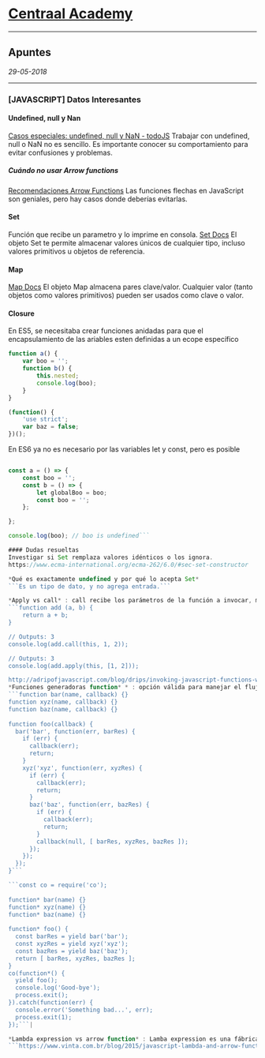 # **[Centraal Academy](https://centraal.academy)**
-----------------------------------------------------
## Apuntes
_29-05-2018_

------------------------------------------------------
### [JAVASCRIPT] Datos Interesantes

#### Undefined, null y Nan 

[Casos especiales: undefined, null y NaN - todoJS](https://www.todojs.com/casos-especiales-undefined-null-y-nan/)
Trabajar con undefined, null o NaN no es sencillo. Es importante conocer su comportamiento para evitar confusiones y problemas.

##### Cuándo no usar Arrow functions
[Recomendaciones Arrow Functions](https://dmitripavlutin.com/when-not-to-use-arrow-functions-in-javascript/)
Las funciones flechas en JavaScript son geniales, pero hay casos donde deberías evitarlas. 

#### Set
Función que recibe un parametro y lo imprime en consola.
[Set Docs](https://developer.mozilla.org/es/docs/Web/JavaScript/Referencia/Objetos_globales/Set)
El objeto Set te permite almacenar valores únicos de cualquier tipo, incluso valores primitivos u objetos de referencia.

#### Map
[Map Docs](https://developer.mozilla.org/es/docs/Web/JavaScript/Referencia/Objetos_globales/Map)
El objeto Map almacena pares clave/valor. Cualquier valor (tanto objetos como valores primitivos) pueden ser usados como clave o valor.

#### Closure
En ES5, se necesitaba crear funciones anidadas para que el encapsulamiento de las ariables esten definidas a un ecope específico
```javascript
function a() {
    var boo = '';
    function b() {
        this.nested;
        console.log(boo);
    }
}

(function() {
    'use strict';
    var baz = false;
})();
```

En ES6 ya no es necesario por las variables let y const, pero es posible 
```javascript

const a = () => {
    const boo = '';
    const b = () => {
        let globalBoo = boo;
        const boo = '';
    };

};

console.log(boo); // boo is undefined```

#### Dudas resueltas
Investigar si Set remplaza valores idénticos o los ignora.
https://www.ecma-international.org/ecma-262/6.0/#sec-set-constructor

*Qué es exactamente undefined y por qué lo acepta Set*
```Es un tipo de dato, y no agrega entrada.```

*Apply vs call* : call recibe los parámetros de la función a invocar, mientras que apply los recibe como array
```function add (a, b) {
    return a + b;
}

// Outputs: 3
console.log(add.call(this, 1, 2));

// Outputs: 3
console.log(add.apply(this, [1, 2]));

http://adripofjavascript.com/blog/drips/invoking-javascript-functions-with-call-and-apply.html```
*Funciones generadoras function* * : opción válida para manejar el flujo asíncrono de operaciones
```function bar(name, callback) {}
function xyz(name, callback) {}
function baz(name, callback) {}
 
function foo(callback) {
  bar('bar', function(err, barRes) {
    if (err) {
      callback(err);
      return;
    }
    xyz('xyz', function(err, xyzRes) {
      if (err) {
        callback(err);
        return;
      }
      baz('baz', function(err, bazRes) {
        if (err) {
          callback(err);
          return;
        }
        callback(null, [ barRes, xyzRes, bazRes ]);
      });
    });
  });
}```

```const co = require('co');
 
function* bar(name) {}
function* xyz(name) {}
function* baz(name) {}
 
function* foo() {
  const barRes = yield bar('bar');
  const xyzRes = yield xyz('xyz');
  const bazRes = yield baz('baz');
  return [ barRes, xyzRes, bazRes ];
}
co(function*() {
  yield foo();
  console.log('Good-bye');
  process.exit();
}).catch(function(err) {
  console.error('Something bad...', err);
  process.exit(1);
});```|

*Lambda expression vs arrow function* : Lamba expression es una fábrica de funciones, para lenguajes como Python, y Java, la ventaja de esto es crear funciones dinámicas.
```https://www.vinta.com.br/blog/2015/javascript-lambda-and-arrow-functions/```
